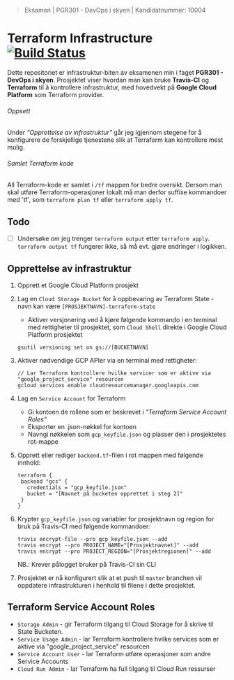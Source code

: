 > Eksamen | PGR301 - DevOps i skyen | Kandidatnummer: 10004
# Terraform Infrastructure [![Build Status](https://travis-ci.com/eolseng/pgr301-exam-infrastructure.svg?branch=master)](https://travis-ci.com/eolseng/pgr301-exam-infrastructure)

Dette repositoriet er infrastruktur-biten av eksamenen min i faget **PGR301 - DevOps i skyen**.
Prosjektet viser hvordan man kan bruke **Travis-CI** og **Terraform** til å kontrollere infrastruktur, med hovedvekt på **Google Cloud Platform** som Terraform provider.

###### Oppsett
Under _"Opprettelse av infrastruktur"_ går jeg igjennom stegene for å konfigurere de forskjellige tjenestene slik at Terraform kan kontrollere mest mulig.

###### Samlet Terraform kode
All Terraform-kode er samlet i `/tf` mappen for bedre oversikt.
Dersom man skal utføre Terraform-operasjoner lokalt må man derfor suffixe kommandoer med 'tf', som `terraform plan tf` eller `terraform apply tf`.

## Todo
- [ ] Undersøke om jeg trenger `terraform output` etter `terraform apply`. `terraform output tf` fungerer ikke, så må evt. gjøre endringer i logikken.

## Opprettelse av infrastruktur
1. Opprett et Google Cloud Platform prosjekt
2. Lag en `Cloud Storage Bucket` for å oppbevaring av Terraform State - navn kan være `[PROSJEKTNAVN]-terraform-state`
    * Aktiver versjonering ved å kjøre følgende kommando i en terminal med rettigheter til prosjektet, som `Cloud Shell` direkte i Google Cloud Platform prosjektet
    ```
    gsutil versioning set on gs://[BUCKETNAVN]
    ```
3. Aktiver nødvendige GCP APIer via en terminal med rettigheter:
    ```
   // Lar Terraform kontrollere hvilke servicer som er aktive via "google_project_service" resourcen
    gcloud services enable cloudresourcemanager.googleapis.com
    ```
4. Lag en `Service Account` for Terraform
    * Gi kontoen de rollene som er beskrevet i _"Terraform Service Account Roles"_
    * Eksporter en .json-nøkkel for kontoen
    * Navngi nøkkelen som `gcp_keyfile.json` og plasser den i prosjektetes rot-mappe
    
5. Opprett eller rediger `backend.tf`-filen i rot mappen med følgende innhold:
    ```
   terraform {
     backend "gcs" {
       credentials = "gcp_keyfile.json"
       bucket = "[Navnet på bucketen opprettet i steg 2]"
     }
   }
   ```

6. Krypter `gcp_keyfile.json` og variabler for prosjektnavn og region for bruk på Travis-CI med følgende kommandoer:
    ```
    travis encrypt-file --pro gcp_keyfile.json --add
    travis encrypt --pro PROJECT_NAME="[Prosjektnavnet]" --add
    travis encrypt --pro PROJECT_REGION="[Prosjektregionen]" --add
    ```
    NB.: Krever pålogget bruker på Travis-CI sin CLI

7. Prosjektet er nå konfigurert slik at et push til `master` branchen vil oppdatere infrastrukturen i henhold til filene i dette prosjektet.

## Terraform Service Account Roles
* `Storage Admin` - gir Terraform tilgang til Cloud Storage for å skrive til State Bucketen.
* `Service Usage Admin` - lar Terraform kontrollere hvilke services som er aktive via "google_project_service" resourcen
* `Service Account User` - lar Terraform utføre operasjoner som andre Service Accounts
* `Cloud Run Admin` - lar Terraform ha full tilgang til Cloud Run ressurser

